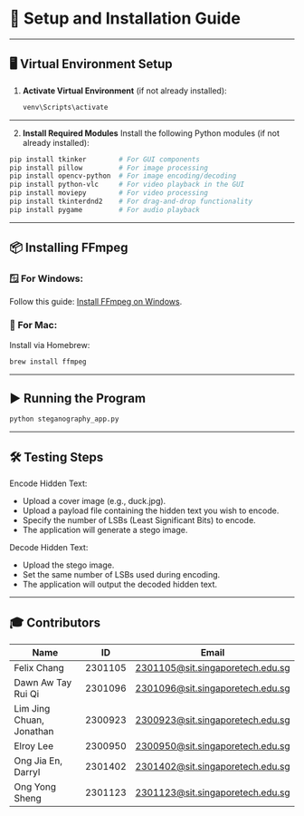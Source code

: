 # 🚀 Setup and Installation Guide
---
## 🖥️ Virtual Environment Setup
1. **Activate Virtual Environment** (if not already installed):
   ```bash
   venv\Scripts\activate
---
2. **Install Required Modules** Install the following Python modules (if not already installed):
```bash
pip install tkinker        # For GUI components
pip install pillow         # For image processing
pip install opencv-python  # For image encoding/decoding
pip install python-vlc     # For video playback in the GUI
pip install moviepy        # For video processing
pip install tkinterdnd2    # For drag-and-drop functionality
pip install pygame         # For audio playback
```
---

## 📦 Installing FFmpeg

### 🪟 For Windows:
Follow this guide: [Install FFmpeg on Windows](https://www.wikihow.com/Install-FFmpeg-on-Windows).

### 🍎 For Mac:
Install via Homebrew:
```bash
brew install ffmpeg
```
---

## ▶️ Running the Program
```bash
python steganography_app.py
```
---

## 🛠️ Testing Steps
Encode Hidden Text:

- Upload a cover image (e.g., duck.jpg).
- Upload a payload file containing the hidden text you wish to encode.
- Specify the number of LSBs (Least Significant Bits) to encode.
- The application will generate a stego image.

Decode Hidden Text:

- Upload the stego image.
- Set the same number of LSBs used during encoding.
- The application will output the decoded hidden text.

---

## 🎓 Contributors

| **Name**                      | **ID**       | **Email**                          |
|-------------------------------|--------------|------------------------------------|
| Felix Chang                   | 2301105      | 2301105@sit.singaporetech.edu.sg   |
| Dawn Aw Tay Rui Qi            | 2301096      | 2301096@sit.singaporetech.edu.sg   |
| Lim Jing Chuan, Jonathan      | 2300923      | 2300923@sit.singaporetech.edu.sg   |
| Elroy Lee                     | 2300950      | 2300950@sit.singaporetech.edu.sg   |
| Ong Jia En, Darryl            | 2301402      | 2301402@sit.singaporetech.edu.sg   |
| Ong Yong Sheng                | 2301123      | 2301123@sit.singaporetech.edu.sg   |

